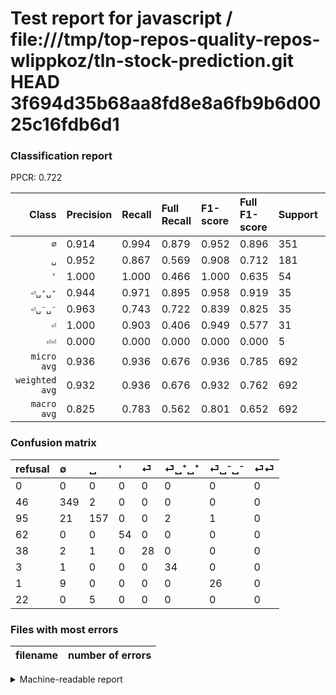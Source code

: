 # Test report for javascript / file:///tmp/top-repos-quality-repos-wlippkoz/tln-stock-prediction.git HEAD 3f694d35b68aa8fd8e8a6fb9b6d0025c16fdb6d1

### Classification report

PPCR: 0.722

| Class | Precision | Recall | Full Recall | F1-score | Full F1-score | Support | Full Support | PPCR |
|------:|:----------|:-------|:------------|:---------|:---------|:--------|:-------------|:-----|
| `∅` | 0.914| 0.994| 0.879| 0.952| 0.896| 351| 397| 0.884 |
| `␣` | 0.952| 0.867| 0.569| 0.908| 0.712| 181| 276| 0.656 |
| `'` | 1.000| 1.000| 0.466| 1.000| 0.635| 54| 116| 0.466 |
| `⏎␣⁺␣⁺` | 0.944| 0.971| 0.895| 0.958| 0.919| 35| 38| 0.921 |
| `⏎␣⁻␣⁻` | 0.963| 0.743| 0.722| 0.839| 0.825| 35| 36| 0.972 |
| `⏎` | 1.000| 0.903| 0.406| 0.949| 0.577| 31| 69| 0.449 |
| `⏎⏎` | 0.000| 0.000| 0.000| 0.000| 0.000| 5| 27| 0.185 |
| `micro avg` | 0.936| 0.936| 0.676| 0.936| 0.785| 692| 959| 0.722 |
| `weighted avg` | 0.932| 0.936| 0.676| 0.932| 0.762| 692| 959| 0.722 |
| `macro avg` | 0.825| 0.783| 0.562| 0.801| 0.652| 692| 959| 0.722 |

### Confusion matrix

|refusal|  ∅| ␣| '| ⏎| ⏎␣⁺␣⁺| ⏎␣⁻␣⁻| ⏎⏎| 
|:---|:---|:---|:---|:---|:---|:---|:---|
|0 |0 |0 |0 |0 |0 |0 |0 |
|46 |349 |2 |0 |0 |0 |0 |0 |
|95 |21 |157 |0 |0 |2 |1 |0 |
|62 |0 |0 |54 |0 |0 |0 |0 |
|38 |2 |1 |0 |28 |0 |0 |0 |
|3 |1 |0 |0 |0 |34 |0 |0 |
|1 |9 |0 |0 |0 |0 |26 |0 |
|22 |0 |5 |0 |0 |0 |0 |0 |

### Files with most errors

| filename | number of errors|
|:----:|:-----|

<details>
    <summary>Machine-readable report</summary>
```json
{
  "cl_report": {"\u0027": {"f1-score": 1.0, "precision": 1.0, "recall": 1.0, "support": 54}, "macro avg": {"f1-score": 0.8007677389606982, "precision": 0.824647874909655, "recall": 0.7827452614223498, "support": 692}, "micro avg": {"f1-score": 0.9364161849710982, "precision": 0.9364161849710982, "recall": 0.9364161849710982, "support": 692}, "weighted avg": {"f1-score": 0.9317917905075939, "precision": 0.9315917805703842, "recall": 0.9364161849710982, "support": 692}, "\u2205": {"f1-score": 0.9522510231923601, "precision": 0.9136125654450262, "recall": 0.9943019943019943, "support": 351}, "\u23ce": {"f1-score": 0.9491525423728813, "precision": 1.0, "recall": 0.9032258064516129, "support": 31}, "\u23ce\u23ce": {"f1-score": 0.0, "precision": 0.0, "recall": 0.0, "support": 5}, "\u23ce\u2423\u207a\u2423\u207a": {"f1-score": 0.9577464788732395, "precision": 0.9444444444444444, "recall": 0.9714285714285714, "support": 35}, "\u23ce\u2423\u207b\u2423\u207b": {"f1-score": 0.8387096774193549, "precision": 0.9629629629629629, "recall": 0.7428571428571429, "support": 35}, "\u2423": {"f1-score": 0.907514450867052, "precision": 0.9515151515151515, "recall": 0.8674033149171271, "support": 181}},
  "cl_report_full": {"\u0027": {"f1-score": 0.6352941176470588, "precision": 1.0, "recall": 0.46551724137931033, "support": 116}, "macro avg": {"f1-score": 0.6521383041905712, "precision": 0.824647874909655, "recall": 0.5623153122655228, "support": 959}, "micro avg": {"f1-score": 0.7849788007268322, "precision": 0.9364161849710982, "recall": 0.67570385818561, "support": 959}, "weighted avg": {"f1-score": 0.7616262092523691, "precision": 0.9185379831651854, "recall": 0.67570385818561, "support": 959}, "\u2205": {"f1-score": 0.8960205391527599, "precision": 0.9136125654450262, "recall": 0.8790931989924433, "support": 397}, "\u23ce": {"f1-score": 0.577319587628866, "precision": 1.0, "recall": 0.4057971014492754, "support": 69}, "\u23ce\u23ce": {"f1-score": 0.0, "precision": 0.0, "recall": 0.0, "support": 27}, "\u23ce\u2423\u207a\u2423\u207a": {"f1-score": 0.918918918918919, "precision": 0.9444444444444444, "recall": 0.8947368421052632, "support": 38}, "\u23ce\u2423\u207b\u2423\u207b": {"f1-score": 0.8253968253968254, "precision": 0.9629629629629629, "recall": 0.7222222222222222, "support": 36}, "\u2423": {"f1-score": 0.7120181405895691, "precision": 0.9515151515151515, "recall": 0.5688405797101449, "support": 276}},
  "ppcr": 0.721584984358707
}
```
</details>
